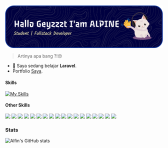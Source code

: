 ![banner](img/github-header-banner.png)

<!--
**alfin0881/alfin0881** is a ✨ _special_ ✨ repository because its `README.md` (this file) appears on your GitHub profile.
Here are some ideas to get you started:

- 🔭 I’m currently working on ...
- 🌱 I’m currently learning ...
- 👯 I’m looking to collaborate on ...
- 🤔 I’m looking for help with ...
- 💬 Ask me about ...
- 📫 How to reach me: ...
- 😄 Pronouns: ...
- ⚡ Fun fact: ...
-->

> Artinya apa bang ?!😒

- 🤖 Saya sedang belajar **Laravel**.
- Portfolio [Saya](https://alfin0881.github.io/portfolio/).

#### Skills

[![My Skills](https://skillicons.dev/icons?i=html,css,javascript,tailwind,laravel,mysql,python,php,nodejs,ubuntu,github,vscode,go,vite,linkedin,git&theme=light&perline=8)](https://skillicons.dev)

#### Other Skills

<img src="https://img.shields.io/badge/Laragon-0E83CD?style=for-the-badge&logo=Laragon&logoColor=white"/> <img src="https://img.shields.io/badge/Bootstrap-563D7C?style=for-the-badge&logo=bootstrap&logoColor=white"/> <img src="https://img.shields.io/badge/Postman-FF6C37?style=for-the-badge&logo=Postman&logoColor=white"/> <img src="https://img.shields.io/badge/Python-FFD43B?style=for-the-badge&logo=python&logoColor=blue"/> <img src="https://img.shields.io/badge/Alpine_Linux-0D597F?style=for-the-badge&logo=alpine-linux&logoColor=white"/> <img src="https://img.shields.io/badge/Windows_11-0078d4?style=for-the-badge&logo=windows-11&logoColor=white"/> <img src="https://img.shields.io/badge/mac%20os-000000?style=for-the-badge&logo=apple&logoColor=white"/> <img src="https://img.shields.io/badge/Quora-%23B92B27.svg?&style=for-the-badge&logo=Quora&logoColor=white"/> <img src="https://img.shields.io/badge/Steam-000000?style=for-the-badge&logo=steam&logoColor=white"/> <img src="https://img.shields.io/badge/Republic%20of%20Gamers-FF0029?style=for-the-badge&logo=Republic%20of%20Gamers&logoColor=white"/> <img src="https://img.shields.io/badge/YouTube-FF0000?style=for-the-badge&logo=youtube&logoColor=white"/> <img src="https://img.shields.io/badge/Spotify-1ED760?&style=for-the-badge&logo=spotify&logoColor=white"/> <img src="https://img.shields.io/badge/ChatGPT-74aa9c?style=for-the-badge&logo=openai&logoColor=white"/> <img src="https://img.shields.io/badge/Bitcoin-000000?style=for-the-badge&logo=bitcoin&logoColor=white"/> <img src="https://img.shields.io/badge/Ethereum-3C3C3D?style=for-the-badge&logo=Ethereum&logoColor=white"/> <img src="https://img.shields.io/badge/MySQL-005C84?style=for-the-badge&logo=mysql&logoColor=white"/> <img src="https://img.shields.io/badge/Crowdsource-4285F4?style=for-the-badge&logo=Crowdsource&logoColor=white"/> <img src="https://img.shields.io/badge/WhatsApp-25D366?style=for-the-badge&logo=whatsapp&logoColor=white"/>

### Stats

![Alfin's GitHub stats](https://github-readme-stats.vercel.app/api?username=alfin0881&show_icons=true&theme=dracula)
